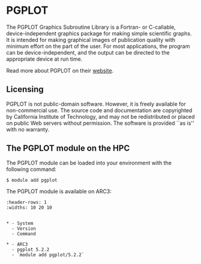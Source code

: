 # PGPLOT

The PGPLOT Graphics Subroutine Library is a Fortran- or C-callable, device-independent graphics package for making simple scientific graphs. It is intended for making graphical images of publication quality with minimum effort on the part of the user. For most applications, the program can be device-independent, and the output can be directed to the appropriate device at run time.



Read more about PGPLOT on their [website](https://sites.astro.caltech.edu/~tjp/pgplot/).





## Licensing

PGPLOT is not public-domain software. However, it is freely available for non-commercial use. The source code and documentation are copyrighted by California Institute of Technology, and may not be redistributed or placed on public Web servers without permission. The software is provided ``as is'' with no warranty.



## The PGPLOT module on the HPC

The PGPLOT module can be loaded into your environment with the following command:

```bash
$ module add pgplot
```

The PGPLOT module is available on ARC3:

```{list-table}
:header-rows: 1
:widths: 10 20 10


* - System
  - Version
  - Command

* - ARC3
  - pgplot 5.2.2
  - `module add pgplot/5.2.2`

```
